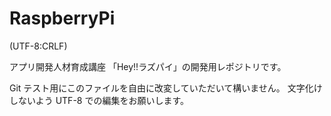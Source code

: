 # RaspberryPi
(UTF-8:CRLF)

アプリ開発人材育成講座
「Hey!!ラズパイ」の開発用レポジトリです。

Git テスト用にこのファイルを自由に改変していただいて構いません。
文字化けしないよう UTF-8 での編集をお願いします。